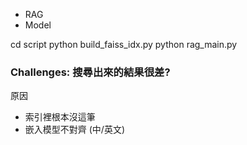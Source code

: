 * RAG
* Model

cd script
python build_faiss_idx.py
python rag_main.py

### Challenges: 搜尋出來的結果很差?
原因
* 索引裡根本沒這筆
* 嵌入模型不對齊 (中/英文)